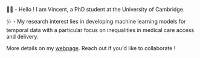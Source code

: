 :man_technologist: - Hello ! I am Vincent, a PhD student at the University of Cambridge.

:stethoscope: - My research interest lies in developing machine learning models for temporal data with a particular focus on inequalities in medical care access and delivery.

More details on my [webpage](https://jeanselme.github.io/). Reach out if you'd like to collaborate !

<!--
**Jeanselme/Jeanselme** is a ✨ _special_ ✨ repository because its `README.md` (this file) appears on your GitHub profile.

Here are some ideas to get you started:

- 🔭 I’m currently working on ...
- 🌱 I’m currently learning ...
- 👯 I’m looking to collaborate on ...
- 🤔 I’m looking for help with ...
- 💬 Ask me about ...
- 📫 How to reach me: ...
- 😄 Pronouns: ...
- ⚡ Fun fact: ...
-->
